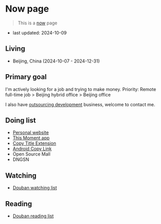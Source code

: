 # Now page

> This is a [now](https://nownownow.com/about) page

- last updated: 2024-10-09

## Living

- Beijing, China (2024-10-07 - 2024-12-31)

## Primary goal

I'm actively looking for a job and trying to make money.
Priority: Remote full-time job > Beijing hybrid office > Beijing office

I also have [outsourcing development](https://idea2app.cn) business, welcome to contact me.

## Doing list

- [Personal website](https://alin.run)
- [This Moment app](/work/this-moment)
- [Copy Title Extension](/work/copy-title-extension)
- [Android Copy Link](/work/android-copy-link)
- Open Source Mall
- DNGSN

## Watching

- [Douban watching list](https://movie.douban.com/people/wangrunlin/)

## Reading

- [Douban reading list](https://book.douban.com/people/wangrunlin/)
